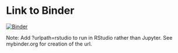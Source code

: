 # Link to Binder

[![Binder](https://mybinder.org/badge.svg)](https://mybinder.org/v2/gh/mydatastory-dev/r_binder/master?urlpath=rstudio)

Note: Add ?urlpath=rstudio to run in RStudio rather than Jupyter.  See mybinder.org for creation of the url.
